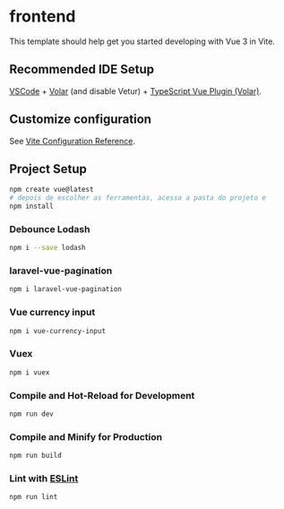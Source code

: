 # frontend

This template should help get you started developing with Vue 3 in Vite.

## Recommended IDE Setup

[VSCode](https://code.visualstudio.com/) + [Volar](https://marketplace.visualstudio.com/items?itemName=Vue.volar) (and disable Vetur) + [TypeScript Vue Plugin (Volar)](https://marketplace.visualstudio.com/items?itemName=Vue.vscode-typescript-vue-plugin).

## Customize configuration

See [Vite Configuration Reference](https://vitejs.dev/config/).

## Project Setup

```sh
npm create vue@latest
# depois de escolher as ferramentas, acessa a pasta do projeto e
npm install
```

### Debounce Lodash

```sh
npm i --save lodash
```

### laravel-vue-pagination

```sh
npm i laravel-vue-pagination
```

### Vue currency input

```sh
npm i vue-currency-input
```

### Vuex

```sh
npm i vuex
```

### Compile and Hot-Reload for Development

```sh
npm run dev
```

### Compile and Minify for Production

```sh
npm run build
```

### Lint with [ESLint](https://eslint.org/)

```sh
npm run lint
```
